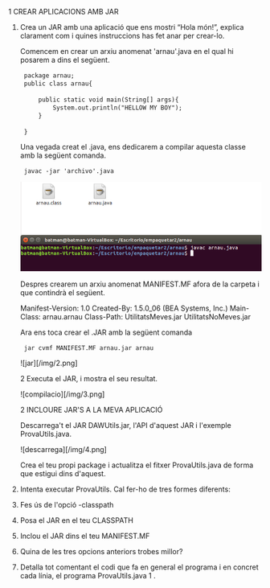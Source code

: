 
1 CREAR APLICACIONS AMB JAR


1. Crea un JAR amb una aplicació que ens mostri “Hola món!”, explica clarament com i quines instruccions has fet anar per crear-lo.

	Comencem en crear un arxiu anomenat 'arnau'.java en el qual hi posarem a dins el següent.

		package arnau;
		public class arnau{

			public static void main(String[] args){
				System.out.println("HELLOW MY BOY");		
			}

		}

	Una vegada creat el .java, ens dedicarem a compilar aquesta classe amb la següent comanda.
    
    	javac -jar 'archivo'.java
        
	![compilacio](/img/1.png)
    
	Despres crearem un arxiu anomenat MANIFEST.MF afora de la carpeta i que contindrà el següent.
    
    Manifest-Version: 1.0
    Created-By: 1.5.0_06 (BEA Systems, Inc.)
    Main-Class: arnau.arnau
    Class-Path: UtilitatsMeves.jar UtilitatsNoMeves.jar
    
    Ara ens toca crear el .JAR amb la següent comanda
    
    	jar cvmf MANIFEST.MF arnau.jar arnau
    
     ![jar][/img/2.png]
        
        
	2 Executa el JAR, i mostra el seu resultat.
    
	![compilacio][/img/3.png]
    
    
    
	2 INCLOURE JAR'S A LA MEVA APLICACIÓ
	
    Descarrega't el JAR DAWUtils.jar, l'API d'aquest JAR i l'exemple ProvaUtils.java.
	
    ![descarrega][/img/4.png]
    
    Crea el teu propi package i actualitza el fitxer ProvaUtils.java de forma que estigui
dins d'aquest.
3. Intenta executar ProvaUtils. Cal fer-ho de tres formes diferents:
1. Fes ús de l'opció -classpath
2. Posa el JAR en el teu CLASSPATH
3. Inclou el JAR dins el teu MANIFEST.MF
4. Quina de les tres opcions anteriors trobes millor?
5. Detalla tot comentant el codi que fa en general el programa i en concret cada línia, el
programa ProvaUtils.java 1 .